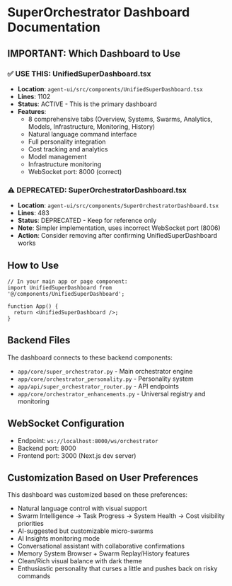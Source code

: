 # SuperOrchestrator Dashboard Documentation

## IMPORTANT: Which Dashboard to Use

### ✅ USE THIS: UnifiedSuperDashboard.tsx
- **Location**: `agent-ui/src/components/UnifiedSuperDashboard.tsx`
- **Lines**: 1102
- **Status**: ACTIVE - This is the primary dashboard
- **Features**: 
  - 8 comprehensive tabs (Overview, Systems, Swarms, Analytics, Models, Infrastructure, Monitoring, History)
  - Natural language command interface
  - Full personality integration
  - Cost tracking and analytics
  - Model management
  - Infrastructure monitoring
  - WebSocket port: 8000 (correct)

### ⚠️ DEPRECATED: SuperOrchestratorDashboard.tsx
- **Location**: `agent-ui/src/components/SuperOrchestratorDashboard.tsx`
- **Lines**: 483
- **Status**: DEPRECATED - Keep for reference only
- **Note**: Simpler implementation, uses incorrect WebSocket port (8006)
- **Action**: Consider removing after confirming UnifiedSuperDashboard works

## How to Use

```tsx
// In your main app or page component:
import UnifiedSuperDashboard from '@/components/UnifiedSuperDashboard';

function App() {
  return <UnifiedSuperDashboard />;
}
```

## Backend Files

The dashboard connects to these backend components:
- `app/core/super_orchestrator.py` - Main orchestrator engine
- `app/core/orchestrator_personality.py` - Personality system
- `app/api/super_orchestrator_router.py` - API endpoints
- `app/core/orchestrator_enhancements.py` - Universal registry and monitoring

## WebSocket Configuration
- Endpoint: `ws://localhost:8000/ws/orchestrator`
- Backend port: 8000
- Frontend port: 3000 (Next.js dev server)

## Customization Based on User Preferences

This dashboard was customized based on these preferences:
- Natural language control with visual support
- Swarm Intelligence → Task Progress → System Health → Cost visibility priorities
- AI-suggested but customizable micro-swarms
- AI Insights monitoring mode
- Conversational assistant with collaborative confirmations
- Memory System Browser + Swarm Replay/History features
- Clean/Rich visual balance with dark theme
- Enthusiastic personality that curses a little and pushes back on risky commands